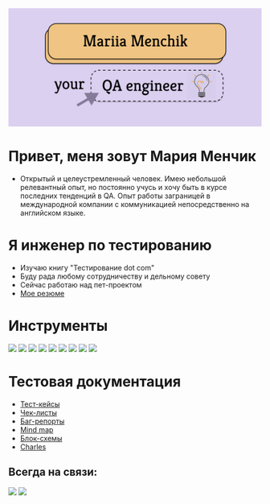 <img src="./src/mylogo.jpg">

# Привет, меня зовут Мария Менчик
- Открытый и целеустремленный человек. Имею небольшой релевантный опыт, но постоянно учусь и хочу быть в курсе последних тенденций в QA. Опыт работы заграницей в международной компании с коммуникацией непосредственно на английском языке.
# Я инженер по тестированию
- Изучаю книгу "Тестирование dot com"
- Буду рада любому сотрудничеству и дельному совету
- Сейчас работаю над пет-проектом
- [Мое резюме](https://drive.google.com/drive/folders/1WMgCRolzrq12KB7RIof4rsjQv6JPC1Sd) 
# Инструменты 
<img src="https://img.shields.io/badge/Jira Software-E6E6FA?style=for-the-badge&logo=Jira Software&logoColor=1E90FF"/> <img src="https://img.shields.io/badge/Posman-E6E6FA?style=for-the-badge&logo=Postman&logoColor=FF7F50"/>  <img src="https://img.shields.io/badge/Android Studio-E6E6FA?style=for-the-badge&logo=Android Studio&logoColor=32CD32"/> <img src="https://img.shields.io/badge/CharlesProxy-E6E6FA?style=for-the-badge&logo=CharlesProxy=32CD32"/> <img src="https://img.shields.io/badge/DevTolls-E6E6FA?style=for-the-badge&logo=DevTools&logoColor=32CD32"/> <img src="https://img.shields.io/badge/Swagger-E6E6FA?style=for-the-badge&logo=swagger&logoColor=32CD32"/> <img src="https://img.shields.io/badge/Figma-E6E6FA?style=for-the-badge&logo=figma&logoColor=8A2BE2"/> <img src="https://img.shields.io/badge/GitHub-E6E6FA?style=for-the-badge&logo=github&logoColor=000000"/> <img src="https://img.shields.io/badge/SQL-E6E6FA?style=for-the-badge&logo=mysql&logoColor=0000CD"/>

# Тестовая документация
- [Тест-кейсы](https://drive.google.com/drive/folders/1oSDfnT-yLp_-ZuQi-ARYVWCZEEdaF3VI)
- [Чек-листы](https://drive.google.com/drive/folders/1r_2NMotbt3U27j3Ex-y8g0ZJVS4iPlyJ)
- [Баг-репорты](https://drive.google.com/drive/folders/1ZuIHX3XHvFmJwIjr663RGjWW5EGHYyBd)
- [Mind map](https://drive.google.com/drive/folders/1ECUd1f0kcKmsQhg8uqNfxKcl6XJNdc0d)
- [Блок-схемы](https://drive.google.com/drive/folders/15Zq6JjGesn_9AyXWrsGasX8fhGSifTcK)
- [Charles](https://drive.google.com/drive/folders/1Lwtb9EgaQA-nJWpB2VvmodDfT0mQa_uT)
 ## Всегда на связи:
  [<img src="https://img.shields.io/badge/Linkedin-E6E6FA?style=for-the-badge&logo=linkedin&logoColor=0000CD"/>](https://www.linkedin.com/feed/) [<img src="https://img.shields.io/badge/Telegram-E6E6FA?style=for-the-badge&logo=telegram&logoColor=00BFFF"/>](https://t.me/marya0224)


